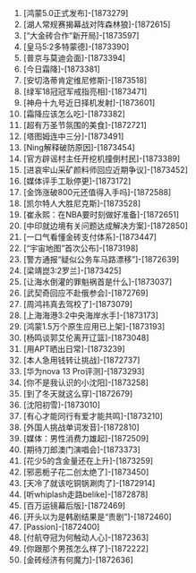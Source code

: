 
1. [鸿蒙5.0正式发布]-[1873279]
1. [湖人常规赛揭幕战对阵森林狼]-[1872615]
1. [“大金砖合作”新开局]-[1873597]
1. [皇马5:2多特蒙德]-[1873390]
1. [普京与莫迪会面]-[1873394]
1. [今日霜降]-[1873381]
1. [安切洛蒂肯定维尼修斯]-[1873518]
1. [绿军18冠冠军戒指亮相]-[1873471]
1. [神舟十九号近日择机发射]-[1873601]
1. [霜降应该怎么吃]-[1873382]
1. [超有万圣节氛围的美食]-[1872721]
1. [塔图姆连中三分]-[1873491]
1. [Ning解释破防原因]-[1873454]
1. [官方辟谣村主任开挖机撞倒村民]-[1873389]
1. [进哀牢山采矿颜料师回应近期争议]-[1873452]
1. [媒体评手工耿停更]-[1873172]
1. [金饰涨破800元还值得入手吗]-[1872588]
1. [凯尔特人大胜尼克斯]-[1873528]
1. [崔永熙：在NBA要时刻做好准备]-[1872651]
1. [中印就边境有关问题达成解决方案]-[1872850]
1. [一口气看懂金砖支付体系]-[1873447]
1. [“宇宙地图”首次公布]-[1873198]
1. [警方通报“疑似公务车马路漂移”]-[1872639]
1. [梁靖崑3:2罗兰]-[1873425]
1. [让海水倒灌的罪魁祸首是什么]-[1873037]
1. [武契奇回应不赴俄参会]-[1872769]
1. [周鸿祎真去驾校了]-[1873079]
1. [上海海港3:2中央海岸水手]-[1873173]
1. [鸿蒙1.5万个原生应用已上架]-[1873193]
1. [杨鸣谈郭艾伦离开辽篮]-[1873048]
1. [用APT晒出日常]-[1873239]
1. [本人急用钱转让挑战]-[1872737]
1. [华为nova 13 Pro评测]-[1873293]
1. [你不是我认识的小沈阳]-[1873258]
1. [到了冬天就这么穿]-[1872679]
1. [沈阳初雪]-[1873010]
1. [有心才能同行有爱才能共鸣]-[1873210]
1. [外国人挑战单词发音]-[1872810]
1. [媒体：男性消费力雄起]-[1872509]
1. [期待刀郎澳门演唱会]-[1873373]
1. [花少5的含金量还在上升]-[1873259]
1. [邪恶栀子花二创太绝了]-[1873450]
1. [天冷了就该吃铜锅涮肉了]-[1872914]
1. [听whiplash走路belike]-[1872878]
1. [百万运镜幕后版]-[1872469]
1. [开头以为是韩剧结果是“贵剧”]-[1872460]
1. [Passion]-[1872400]
1. [付航夺冠为何触动人心]-[1872363]
1. [你跟那个男孩怎么样了]-[1872222]
1. [金砖经济有何魔力]-[1872636]